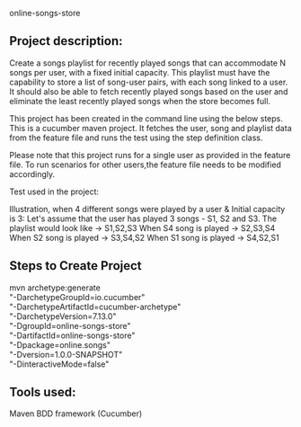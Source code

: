 online-songs-store

Project description:
--------------------
Create a songs playlist for recently played songs that can accommodate N songs per user, with a fixed initial capacity. This playlist must have the capability to store a list of song-user pairs, with each song linked to a user. 
It should also be able to fetch recently played songs based on the user and eliminate the least recently played songs when the store becomes full.

This project has been created in the command line using the below steps. This is a cucumber maven project.
It fetches the user, song and playlist data from the feature file and runs the test using the step definition class.

Please note that this project runs for a single user as provided in the feature file.
To run scenarios for other users,the feature file needs to be modified accordingly.

Test used in the project:

Illustration, when 4 different songs were played by a user & Initial capacity is 3: 
Let's assume that the user has played 3 songs - S1, S2 and S3.
The playlist would look like -> S1,S2,S3
When S4 song is played -> S2,S3,S4 
When S2 song is played -> S3,S4,S2 
When S1 song is played -> S4,S2,S1



Steps to Create Project
-----------------------
mvn archetype:generate                      \
"-DarchetypeGroupId=io.cucumber"           \
"-DarchetypeArtifactId=cucumber-archetype" \
"-DarchetypeVersion=7.13.0"               \
"-DgroupId=online-songs-store"                  \
"-DartifactId=online-songs-store"               \
"-Dpackage=online.songs"                  \
"-Dversion=1.0.0-SNAPSHOT"                 \
"-DinteractiveMode=false"


Tools used:
-----------
Maven
BDD framework (Cucumber)
